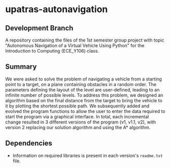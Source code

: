 # upatras-autonavigation

## Development Branch

A repository containing the files of the 1st semester group project with topic "Autonomous Navigation of a Virtual Vehicle Using Python" for the Introduction to Computing (ECE_Y106) class.

## Summary

We were asked to solve the problem of navigating a vehicle from a starting point to a target, on a plane containing obstacles in a random order. The parameters defining the layout of the level are user-defined, leading to an infinite number of possible levels. To address this problem, we designed an algorithm based on the final distance from the target to bring the vehicle to it by plotting the shortest possible path. We subsequently added and evolved the program functions to allow the user to enter the data required to start the program via a graphical interface. In total, each incremental change resulted in 3 different versions of the program (v1, v1.1, v2), with version 2 replacing our solution algorithm and using the A* algorithm.

## Dependencies

- Information on required libraries is present in each version's `readme.txt` file.
